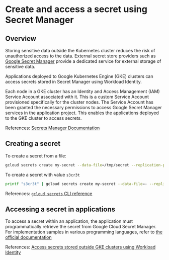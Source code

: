 # Create and access a secret using Secret Manager

## Overview

Storing sensitive data outside the Kubernetes cluster reduces the risk of unauthorized access to the data. External secret store providers such as [Google Secret Manager](https://cloud.google.com/secret-manager) provide a dedicated service for external storage of sensitive data.

Applications deployed to Google Kubernetes Engine (GKE) clusters can access secrets stored in Secret Manager using Workload Identity.

Each node in a GKE cluster has an Identity and Access Management (IAM) Service Account associated with it. This is a custom Service Account provisioned specifically for the cluster nodes. The Service Account has been granted the necessary permissions to access Google Secret Manager services in the application project. This enables the applications deployed to the GKE cluster to access secrets.

References:
[Secrets Manager Documentation](https://cloud.google.com/secret-manager/docs/overview)

## Creating a secret

To create a secret from a file:

```bash
gcloud secrets create my-secret --data-file=/tmp/secret --replication-policy=user-managed --locations=northamerica-northeast1
```

To create a secret with value `s3cr3t`

```bash
printf "s3cr3t" | gcloud secrets create my-secret --data-file=- --replication-policy=user-managed --locations=northamerica-northeast1
```

References:
[`gcloud secrets` CLI reference](https://cloud.google.com/sdk/gcloud/reference/secrets)

## Accessing a secret in applications

To access a secret within an application, the application must programmatically retrieve the secret from Google Cloud Secret Manager.  For implementation samples in various programming languages, refer to [the official documentation](https://cloud.google.com/secret-manager/docs/reference/libraries)

References:
[Access secrets stored outside GKE clusters using Workload Identity](https://cloud.google.com/kubernetes-engine/docs/tutorials/workload-identity-secrets)